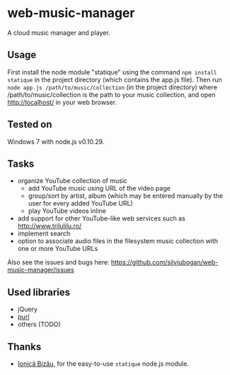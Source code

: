 web-music-manager
=================

A cloud music manager and player.

Usage
-----

First install the node module "statique" using the command `npm install statique` in the project directory (which contains the app.js file). Then run `node app.js /path/to/music/collection` (in the project directory) where /path/to/music/collection is the path to your music collection, and open [http://localhost/](http://localhost/) in your web browser.

Tested on
---------

Windows 7 with node.js v0.10.29.

Tasks
-----

- organize YouTube collection of music
	- add YouTube music using URL of the video page
	- group/sort by artist, album (which may be entered manually by the user for every added YouTube URL)
	- play YouTube videos inline
- add support for other YouTube-like web services such as http://www.trilulilu.ro/
- implement search
- option to associate audio files in the filesystem music collection with one or more YouTube URLs

Also see the issues and bugs here: https://github.com/silviubogan/web-music-manager/issues

Used libraries
--------------
* jQuery
* [purl](https://github.com/allmarkedup/purl)
* others (TODO)


Thanks
------

- [Ionică Bizău](https://github.com/IonicaBizau), for the easy-to-use `statique` node.js module.
